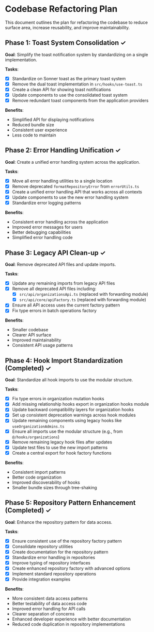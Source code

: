 
# Codebase Refactoring Plan

This document outlines the plan for refactoring the codebase to reduce surface area, increase reusability, and improve maintainability.

## Phase 1: Toast System Consolidation ✓

**Goal**: Simplify the toast notification system by standardizing on a single implementation.

**Tasks**:
- [x] Standardize on Sonner toast as the primary toast system
- [x] Remove the dual toast implementation in `src/hooks/use-toast.ts`
- [x] Create a clean API for showing toast notifications
- [x] Update components to use the consolidated toast system
- [x] Remove redundant toast components from the application providers

**Benefits**:
- Simplified API for displaying notifications
- Reduced bundle size
- Consistent user experience
- Less code to maintain

## Phase 2: Error Handling Unification ✓

**Goal**: Create a unified error handling system across the application.

**Tasks**:
- [x] Move all error handling utilities to a single location
- [x] Remove deprecated `formatRepositoryError` from `errorUtils.ts`
- [x] Create a unified error handling API that works across all contexts
- [x] Update components to use the new error handling system
- [x] Standardize error logging patterns

**Benefits**:
- Consistent error handling across the application
- Improved error messages for users
- Better debugging capabilities
- Simplified error handling code

## Phase 3: Legacy API Clean-up ✓

**Goal**: Remove deprecated API files and update imports.

**Tasks**:
- [x] Update any remaining imports from legacy API files
- [x] Remove all deprecated API files including:
  - [x] `src/api/organizationsApi.ts` (replaced with forwarding module)
  - [x] `src/api/core/apiFactory.ts` (replaced with forwarding module)
- [x] Ensure all API access uses the current factory pattern
- [x] Fix type errors in batch operations factory

**Benefits**:
- Smaller codebase
- Clearer API surface
- Improved maintainability
- Consistent API usage patterns

## Phase 4: Hook Import Standardization (Completed) ✓

**Goal**: Standardize all hook imports to use the modular structure.

**Tasks**:
- [x] Fix type errors in organization mutation hooks 
- [x] Add missing relationship hooks export in organization hooks module
- [x] Update backward compatibility layers for organization hooks
- [x] Set up consistent deprecation warnings across hook modules
- [x] Update remaining components using legacy hooks like `useOrganizationAdmins.ts`
- [x] Ensure all imports use the modular structure (e.g., from `@/hooks/organizations`)
- [x] Remove remaining legacy hook files after updates
- [x] Update test files to use the new import patterns
- [x] Create a central export for hook factory functions

**Benefits**:
- Consistent import patterns
- Better code organization
- Improved discoverability of hooks
- Smaller bundle sizes through tree-shaking

## Phase 5: Repository Pattern Enhancement (Completed) ✓

**Goal**: Enhance the repository pattern for data access.

**Tasks**:
- [x] Ensure consistent use of the repository factory pattern
- [x] Consolidate repository utilities
- [x] Create documentation for the repository pattern
- [x] Standardize error handling in repositories
- [x] Improve typing of repository interfaces
- [x] Create enhanced repository factory with advanced options
- [x] Implement standard repository operations
- [x] Provide integration examples

**Benefits**:
- More consistent data access patterns
- Better testability of data access code
- Improved error handling for API calls
- Clearer separation of concerns
- Enhanced developer experience with better documentation
- Reduced code duplication in repository implementations

